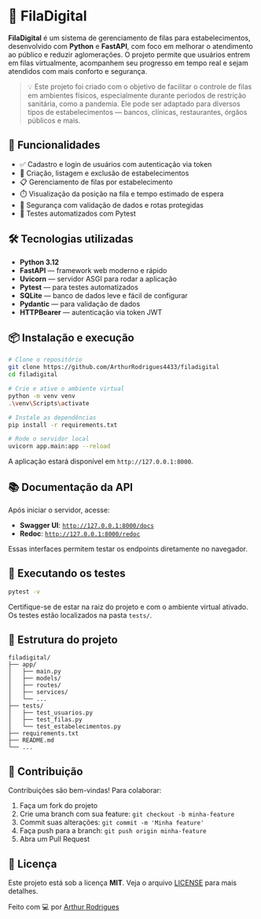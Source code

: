 # 📲 FilaDigital

**FilaDigital** é um sistema de gerenciamento de filas para estabelecimentos, desenvolvido com **Python** e **FastAPI**, com foco em melhorar o atendimento ao público e reduzir aglomerações. O projeto permite que usuários entrem em filas virtualmente, acompanhem seu progresso em tempo real e sejam atendidos com mais conforto e segurança.

> 💡 Este projeto foi criado com o objetivo de facilitar o controle de filas em ambientes físicos, especialmente durante períodos de restrição sanitária, como a pandemia. Ele pode ser adaptado para diversos tipos de estabelecimentos — bancos, clínicas, restaurantes, órgãos públicos e mais.


## 🚀 Funcionalidades

- ✅ Cadastro e login de usuários com autenticação via token
- 🏢 Criação, listagem e exclusão de estabelecimentos
- 📋 Gerenciamento de filas por estabelecimento
- ⏱️ Visualização da posição na fila e tempo estimado de espera
- 🔐 Segurança com validação de dados e rotas protegidas
- 🧪 Testes automatizados com Pytest


## 🛠️ Tecnologias utilizadas

- **Python 3.12**
- **FastAPI** — framework web moderno e rápido
- **Uvicorn** — servidor ASGI para rodar a aplicação
- **Pytest** — para testes automatizados
- **SQLite** — banco de dados leve e fácil de configurar
- **Pydantic** — para validação de dados
- **HTTPBearer** — autenticação via token JWT


## 📦 Instalação e execução

```bash
# Clone o repositório
git clone https://github.com/ArthurRodrigues4433/filadigital
cd filadigital

# Crie e ative o ambiente virtual
python -m venv venv
.\venv\Scripts\activate

# Instale as dependências
pip install -r requirements.txt

# Rode o servidor local
uvicorn app.main:app --reload
```

A aplicação estará disponível em `http://127.0.0.1:8000`.


## 📚 Documentação da API

Após iniciar o servidor, acesse:

- **Swagger UI**: [`http://127.0.0.1:8000/docs`](http://127.0.0.1:8000/docs)
- **Redoc**: [`http://127.0.0.1:8000/redoc`](http://127.0.0.1:8000/redoc)

Essas interfaces permitem testar os endpoints diretamente no navegador.


## 🧪 Executando os testes

```bash
pytest -v
```

Certifique-se de estar na raiz do projeto e com o ambiente virtual ativado. Os testes estão localizados na pasta `tests/`.


## 📁 Estrutura do projeto

```
filadigital/
├── app/
│   ├── main.py
│   ├── models/
│   ├── routes/
│   ├── services/
│   └── ...
├── tests/
│   ├── test_usuarios.py
│   ├── test_filas.py
│   └── test_estabelecimentos.py
├── requirements.txt
├── README.md
└── ...
```


## 🤝 Contribuição

Contribuições são bem-vindas! Para colaborar:

1. Faça um fork do projeto
2. Crie uma branch com sua feature: `git checkout -b minha-feature`
3. Commit suas alterações: `git commit -m 'Minha feature'`
4. Faça push para a branch: `git push origin minha-feature`
5. Abra um Pull Request


## 📄 Licença

Este projeto está sob a licença **MIT**. Veja o arquivo [LICENSE](LICENSE) para mais detalhes.


Feito com 💻 por [Arthur Rodrigues](https://github.com/ArthurRodrigues4433)

